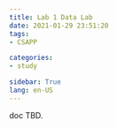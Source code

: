 ```yaml
---
title: Lab 1 Data Lab
date: 2021-01-29 23:51:20
tags: 
- CSAPP

categories: 
- study

sidebar: True
lang: en-US
---
```



<!--more-->

doc TBD.